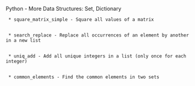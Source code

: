 Python - More Data Structures: Set, Dictionary


	 * square_matrix_simple - Square all values of a matrix


	 * search_replace - Replace all occurrences of an element by another in a new list


	 * uniq_add - Add all unique integers in a list (only once for each integer)


	 * common_elements - Find the common elements in two sets



